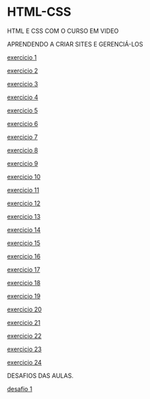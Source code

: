 # HTML-CSS

 HTML E CSS COM O CURSO EM VIDEO
 
APRENDENDO A CRIAR SITES E GERENCIÁ-LOS

<a href="https://ericvieira2001.github.io/HTML-CSS/EXERCICIOS/EX 01/index.html">exercicio 1</a>

<a href="https://ericvieira2001.github.io/HTML-CSS/EXERCICIOS/EX 02/index.html">exercicio 2</a>

<a href="https://ericvieira2001.github.io/HTML-CSS/EXERCICIOS/EX 03/index.html">exercicio 3</a>

<a href="https://ericvieira2001.github.io/HTML-CSS/EXERCICIOS/EX 04/index.html">exercicio 4</a>

<a href="https://ericvieira2001.github.io/HTML-CSS/EXERCICIOS/EX 05/index.html">exercicio 5</a>

<a href="https://ericvieira2001.github.io/HTML-CSS/EXERCICIOS/EX 06/index.html">exercicio 6</a>

<a href="https://ericvieira2001.github.io/HTML-CSS/EXERCICIOS/EX 07/index.html">exercicio 7</a>

<a href="https://ericvieira2001.github.io/HTML-CSS/EXERCICIOS/EX 08/index.html">exercicio 8</a>

<a href="https://ericvieira2001.github.io/HTML-CSS/EXERCICIOS/EX 09/index.html">exercicio 9</a>

<a href="https://ericvieira2001.github.io/HTML-CSS/EXERCICIOS/EX 10/index.html">exercicio 10</a>

<a href="https://ericvieira2001.github.io/HTML-CSS/EXERCICIOS/EX 11/index.html">exercicio 11</a>

<a href="https://ericvieira2001.github.io/HTML-CSS/EXERCICIOS/EX 12/index.html">exercicio 12</a>

<a href="https://ericvieira2001.github.io/HTML-CSS/EXERCICIOS/EX 13/index.html">exercicio 13</a>

<a href="https://ericvieira2001.github.io/HTML-CSS/EXERCICIOS/EX 14/index.html">exercicio 14</a>

<a href="https://ericvieira2001.github.io/HTML-CSS/EXERCICIOS/EX 15/index.html">exercicio 15</a>

<a href="https://ericvieira2001.github.io/HTML-CSS/EXERCICIOS/EX 16/index.html">exercicio 16</a>

<a href="https://ericvieira2001.github.io/HTML-CSS/EXERCICIOS/EX 17/index.html">exercicio 17</a>

<a href="https://ericvieira2001.github.io/HTML-CSS/EXERCICIOS/EX 18/index.html">exercicio 18</a>

<a href="https://ericvieira2001.github.io/HTML-CSS/EXERCICIOS/EX 19/index.html">exercicio 19</a>

<a href="https://ericvieira2001.github.io/HTML-CSS/EXERCICIOS/EX 20/index.html">exercicio 20</a>

<a href="https://ericvieira2001.github.io/HTML-CSS/EXERCICIOS/EX 21/index.html">exercicio 21</a>

<a href="https://ericvieira2001.github.io/HTML-CSS/EXERCICIOS/EX 22/index.html">exercicio 22</a>

<a href="https://ericvieira2001.github.io/HTML-CSS/EXERCICIOS/EX 23/index.html">exercicio 23</a>

<a href="https://ericvieira2001.github.io/HTML-CSS/EXERCICIOS/EX 24/index.html">exercicio 24</a>

DESAFIOS DAS AULAS.


<a href="https://ericvieira2001.github.io/HTML-CSS/EXERCICIOS/Desafio das aulas/DESAFIO 05/index.html">desafio 1</a>
